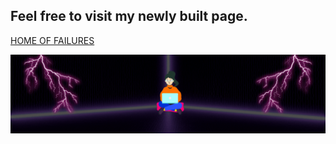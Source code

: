 ## Feel free to visit my newly built page.

[HOME OF FAILURES](https://tinyurl.com/gitiopee)

<img src="Elements/Images/NeonBanner.gif" alt="You Noob"/>
